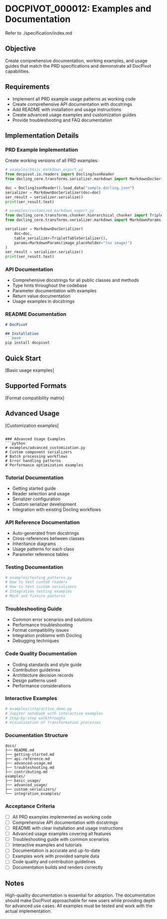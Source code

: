 # DOCPIVOT_000012: Examples and Documentation

Refer to ./specification/index.md

## Objective

Create comprehensive documentation, working examples, and usage guides that match the PRD specifications and demonstrate all DocPivot capabilities.

## Requirements

- Implement all PRD example usage patterns as working code
- Create comprehensive API documentation with docstrings
- Add README with installation and usage instructions
- Create advanced usage examples and customization guides
- Provide troubleshooting and FAQ documentation

## Implementation Details

### PRD Example Implementation
Create working versions of all PRD examples:

```python
# examples/basic_markdown_export.py
from docpivot.io.readers import DoclingJsonReader
from docling_core.transforms.serializer.markdown import MarkdownDocSerializer

doc = DoclingJsonReader().load_data("sample.docling.json")
serializer = MarkdownDocSerializer(doc=doc)
ser_result = serializer.serialize()
print(ser_result.text)
```

```python  
# examples/customized_markdown_export.py
from docling_core.transforms.chunker.hierarchical_chunker import TripletTableSerializer
from docling_core.transforms.serializer.markdown import MarkdownParams, MarkdownDocSerializer

serializer = MarkdownDocSerializer(
    doc=doc,
    table_serializer=TripletTableSerializer(),
    params=MarkdownParams(image_placeholder="(no image)")
)
ser_result = serializer.serialize()
print(ser_result.text)
```

### API Documentation
- Comprehensive docstrings for all public classes and methods
- Type hints throughout the codebase
- Parameter documentation with examples
- Return value documentation
- Usage examples in docstrings

### README Documentation
```markdown
# DocPivot

## Installation
```bash
pip install docpivot
```

## Quick Start
[Basic usage examples]

## Supported Formats
[Format compatibility matrix]

## Advanced Usage
[Customization examples]
```

### Advanced Usage Examples
```python
# examples/advanced_customization.py
# Custom component serializers
# Batch processing workflows  
# Error handling patterns
# Performance optimization examples
```

### Tutorial Documentation
- Getting started guide
- Reader selection and usage
- Serializer configuration
- Custom serializer development
- Integration with existing Docling workflows

### API Reference Documentation
- Auto-generated from docstrings
- Cross-references between classes
- Inheritance diagrams
- Usage patterns for each class
- Parameter reference tables

### Testing Documentation
```python
# examples/testing_patterns.py
# How to test custom readers
# How to test custom serializers
# Integration testing examples
# Mock and fixture patterns
```

### Troubleshooting Guide
- Common error scenarios and solutions
- Performance troubleshooting
- Format compatibility issues
- Integration problems with Docling
- Debugging techniques

### Code Quality Documentation
- Coding standards and style guide  
- Contribution guidelines
- Architecture decision records
- Design patterns used
- Performance considerations

### Interactive Examples
```python
# examples/interactive_demo.py
# Jupyter notebook with interactive examples
# Step-by-step walkthroughs
# Visualization of transformation processes
```

### Documentation Structure
```
docs/
├── README.md
├── getting-started.md
├── api-reference.md
├── advanced-usage.md
├── troubleshooting.md
├── contributing.md
examples/
├── basic_usage/
├── advanced_usage/
├── custom_serializers/
└── integration_examples/
```

### Acceptance Criteria

- [ ] All PRD examples implemented as working code
- [ ] Comprehensive API documentation with docstrings
- [ ] README with clear installation and usage instructions  
- [ ] Advanced usage examples covering all features
- [ ] Troubleshooting guide with common scenarios
- [ ] Interactive examples and tutorials
- [ ] Documentation is accurate and up-to-date
- [ ] Examples work with provided sample data
- [ ] Code quality and contribution guidelines
- [ ] Documentation builds and renders correctly

## Notes

High-quality documentation is essential for adoption. The documentation should make DocPivot approachable for new users while providing depth for advanced use cases. All examples must be tested and work with the actual implementation.